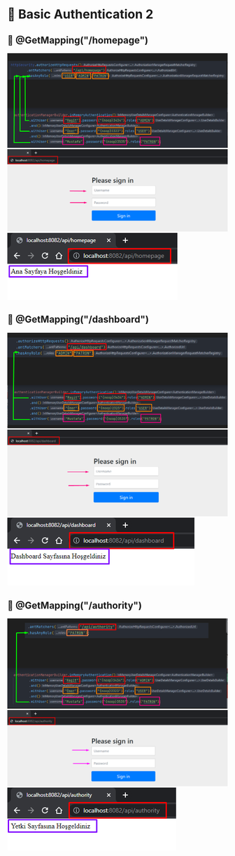 # 🎯 Basic Authentication 2

## 📌 @GetMapping("/homepage")

<img src="https://github.com/rasitesdmr/SpringBoot-BasicAuthentication/blob/master/BasicAuthentication2/image/bc25.png">
<img src="https://github.com/rasitesdmr/SpringBoot-BasicAuthentication/blob/master/BasicAuthentication2/image/bc21.png">
<img src="https://github.com/rasitesdmr/SpringBoot-BasicAuthentication/blob/master/BasicAuthentication2/image/bc22.png">

## 📌 @GetMapping("/dashboard")

<img src="https://github.com/rasitesdmr/SpringBoot-BasicAuthentication/blob/master/BasicAuthentication2/image/bc29.png">
<img src="https://github.com/rasitesdmr/SpringBoot-BasicAuthentication/blob/master/BasicAuthentication2/image/bc26.png">
<img src="https://github.com/rasitesdmr/SpringBoot-BasicAuthentication/blob/master/BasicAuthentication2/image/bc27.png">

## 📌 @GetMapping("/authority")

<img src="https://github.com/rasitesdmr/SpringBoot-BasicAuthentication/blob/master/BasicAuthentication2/image/bc33.png">
<img src="https://github.com/rasitesdmr/SpringBoot-BasicAuthentication/blob/master/BasicAuthentication2/image/bc30.png">
<img src="https://github.com/rasitesdmr/SpringBoot-BasicAuthentication/blob/master/BasicAuthentication2/image/bc31.png">
